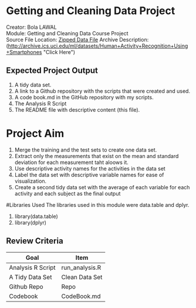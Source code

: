# Getting and Cleaning Data Project
Creator: Bola LAWAL <br />
Module: Getting and Cleaning Data Course Project <br />
Source File Location: [Zipped Data File]( https://d396qusza40orc.cloudfront.net/getdata%2Fprojectfiles%2FUCI%20HAR%20Dataset.zip  "Download Here")
Archive Description: (http://archive.ics.uci.edu/ml/datasets/Human+Activity+Recognition+Using+Smartphones "Click Here")

## Expected Project Output
1. A tidy data set.
2. A link to a Github repository with the scripts that were created and used.
3. A code book.md in the GitHub repository with my scripts.
4. The Analysis R Script
5. The README file with descriptive content (this file).

# Project Aim
1. Merge the training and the test sets to create one data set.
2. Extract only the measurements that exist on the mean and standard deviation for each measurement taht aloows it.
3. Use descriptive activity names for the activities in the data set
4. Label the data set with descriptive variable names for ease of visualization.
5. Create a second tidy data set with the average of each variable for each activity and each subject as the final output

#Libraries Used
The libraries used in this module were data.table and dplyr.
1. library(data.table)
2. library(dplyr)

## Review Criteria

Goal | Item
--- | --- 
Analysis R Script |  run_analysis.R 
A Tidy Data Set |  Clean Data Set 
Github Repo | Repo
Codebook | CodeBook.md 
